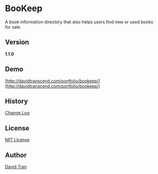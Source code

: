 # BooKeep

A book information directory that also helps users find new or used books for sale.

## Version

**1.1.0**

## Demo

[http://davidtranscend.com/portfolio/bookeep/](http://davidtranscend.com/portfolio/bookeep/)

## History

[Change Log](https://github.com/davidlamt/bookeep/blob/master/CHANGELOG.md)

## License

[MIT License](https://github.com/davidlamt/bookeep/blob/master/LICENSE)

## Author

[David Tran](http://davidtranscend.com/)
